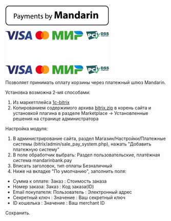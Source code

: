 ![Mandarin.io](../../assets/images/Payments_by_color.png#gh-light-mode-only)
![Mandarin.io](../../assets/images/Payments_by_color_bl.png#gh-dark-mode-only)

Позволяет принимать оплату корзины через платежный шлюз Mandarin.

Установка возможна 2-мя способами:

1. Из маркетплейса [1с-bitrix](https://marketplace.1c-bitrix.ru/solutions/mandarinbank.pay/) 
2. Копированием содержимого архива [bitrix.zip](https://github.com/mksnmx/mandarin-cms/raw/main/Bitrix/mandarinbank.pay/bitrix.zip) в корень сайта и установкой плагина в разделе Marketplace -> Установленные решения на странице администратора

Настройка модуля:

1. В администрирование сайта, раздел Магазин/Настройки/Платежные системы (bitrix/admin/sale_pay_system.php), нажать "Добавить платежную систему"
2. В поле обработчик выбрать: Раздел пользовательские, платёжная система mandarinbank.pay
3. Вписать заголовок, тип оплаты Безналичный
4. Ниже на вкладке "По умолчанию", заполнить поля:
* Сумма к оплате: Заказ : Стоимость заказа
* Номер заказа: Заказ : Код заказа(ID)
* Email покупателя: Пользователь : Электронный адрес
* Секретный ключ : Значение : Ваш секретный ключ
* ID кошелька : Значение : Ваш merchant ID

Сохранить.